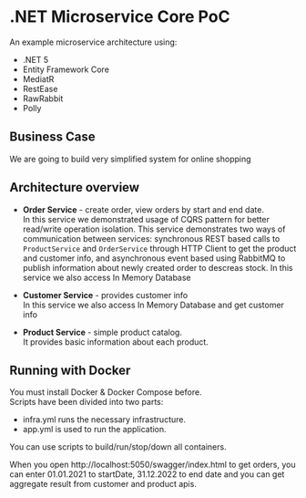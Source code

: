 # .NET Microservice Core PoC

An example microservice architecture using:

* .NET 5
* Entity Framework Core
* MediatR
* RestEase
* RawRabbit
* Polly

## Business Case

We are going to build very simplified system for online shopping

## Architecture overview

* **Order Service** - create order, view orders by start and end date. \
In this service we demonstrated usage of CQRS pattern for better read/write operation isolation. This service demonstrates two ways of communication between services: synchronous REST based calls to `ProductService` and `OrderService` through HTTP Client to get the product and customer info, and asynchronous event based using RabbitMQ to publish information about newly created order to descreas stock. In this service we also access In Memory Database

* **Customer Service** - provides customer info \
In this service we also access In Memory Database and get customer info

* **Product Service** - simple product catalog. \
It provides basic information about each product.

## Running with Docker

You must install Docker & Docker Compose before. \
Scripts have been divided into two parts:

*  infra.yml runs the necessary infrastructure.
* app.yml  is used to run the application.

You can use scripts to build/run/stop/down all containers.

When you open http://localhost:5050/swagger/index.html to get orders, you can enter 01.01.2021 to startDate, 31.12.2022 to end date and you can get aggregate result from customer and product apis.

